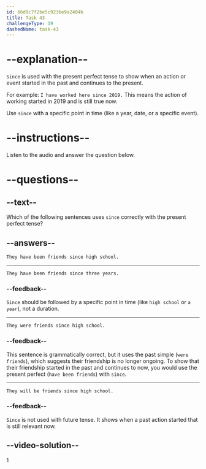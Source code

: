 ```yaml
---
id: 66d9c7f2be5c9236e9a2404b
title: Task 43
challengeType: 19
dashedName: task-43
---
```


# --explanation--

`Since` is used with the present perfect tense to show when an action or event started in the past and continues to the present. 

For example: `I have worked here since 2019.` This means the action of working started in 2019 and is still true now.

Use `since` with a specific point in time (like a year, date, or a specific event).

# --instructions--

Listen to the audio and answer the question below.

# --questions--

## --text--

Which of the following sentences uses `since` correctly with the present perfect tense?

## --answers--

`They have been friends since high school.`

---

`They have been friends since three years.`

### --feedback--

`Since` should be followed by a specific point in time (like `high school` or `a year`), not a duration.

---

`They were friends since high school.`

### --feedback--

This sentence is grammatically correct, but it uses the past simple (`were friends`), which suggests their friendship is no longer ongoing. To show that their friendship started in the past and continues to now, you would use the present perfect (`have been friends`) with `since`.

---

`They will be friends since high school.`

### --feedback--

`Since` is not used with future tense. It shows when a past action started that is still relevant now.

## --video-solution--

1
